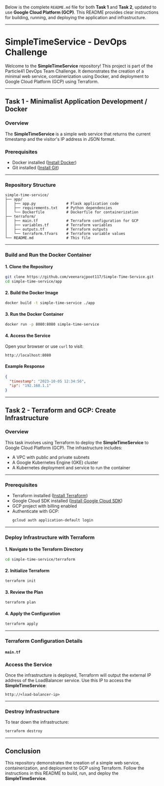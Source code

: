Below is the complete `README.md` file for both **Task 1** and **Task 2**, updated to use **Google Cloud Platform (GCP)**. This README provides clear instructions for building, running, and deploying the application and infrastructure.

---

# **SimpleTimeService - DevOps Challenge**

Welcome to the **SimpleTimeService** repository! This project is part of the Particle41 DevOps Team Challenge. It demonstrates the creation of a minimal web service, containerization using Docker, and deployment to Google Cloud Platform (GCP) using Terraform.

---

## **Task 1 - Minimalist Application Development / Docker**

### **Overview**
The **SimpleTimeService** is a simple web service that returns the current timestamp and the visitor's IP address in JSON format.

### **Prerequisites**
- Docker installed ([Install Docker](https://docs.docker.com/get-docker/))
- Git installed ([Install Git](https://git-scm.com/downloads))

---

### **Repository Structure**
```
simple-time-service/
├── app/
│   ├── app.py              # Flask application code
│   ├── requirements.txt    # Python dependencies
│   └── Dockerfile          # Dockerfile for containerization
├── terraform/
│   ├── main.tf             # Terraform configuration for GCP
│   ├── variables.tf        # Terraform variables
│   ├── outputs.tf          # Terraform outputs
│   └── terraform.tfvars    # Terraform variable values
└── README.md               # This file
```

---

### **Build and Run the Docker Container**

#### 1. Clone the Repository
```bash
git clone https://github.com/veenarajpoot117/Simple-Time-Service.git
cd simple-time-service/app
```

#### 2. Build the Docker Image
```bash
docker build -t simple-time-service ./app
```

#### 3. Run the Docker Container
```bash
docker run -p 8080:8080 simple-time-service
```

#### 4. Access the Service
Open your browser or use `curl` to visit:
```
http://localhost:8080
```

#### Example Response
```json
{
  "timestamp": "2023-10-05 12:34:56",
  "ip": "192.168.1.1"
}
```

---


## **Task 2 - Terraform and GCP: Create Infrastructure**

### **Overview**
This task involves using Terraform to deploy the **SimpleTimeService** to Google Cloud Platform (GCP). The infrastructure includes:
- A VPC with public and private subnets
- A Google Kubernetes Engine (GKE) cluster
- A Kubernetes deployment and service to run the container

---

### **Prerequisites**
- Terraform installed ([Install Terraform](https://developer.hashicorp.com/terraform/tutorials/gcp-get-started/install-cli))
- Google Cloud SDK installed ([Install Google Cloud SDK](https://cloud.google.com/sdk/docs/install))
- GCP project with billing enabled
- Authenticate with GCP:
  ```bash
  gcloud auth application-default login
  ```

---

### **Deploy Infrastructure with Terraform**

#### 1. Navigate to the Terraform Directory
```bash
cd simple-time-service/terraform
```

#### 2. Initialize Terraform
```bash
terraform init
```

#### 3. Review the Plan
```bash
terraform plan
```

#### 4. Apply the Configuration
```bash
terraform apply
```

---

### **Terraform Configuration Details**

#### `main.tf`

### **Access the Service**
Once the infrastructure is deployed, Terraform will output the external IP address of the LoadBalancer service. Use this IP to access the **SimpleTimeService**:
```
http://<load-balancer-ip>
```

---

### **Destroy Infrastructure**
To tear down the infrastructure:
```bash
terraform destroy
```
---

## **Conclusion**
This repository demonstrates the creation of a simple web service, containerization, and deployment to GCP using Terraform. Follow the instructions in this README to build, run, and deploy the **SimpleTimeService**.
